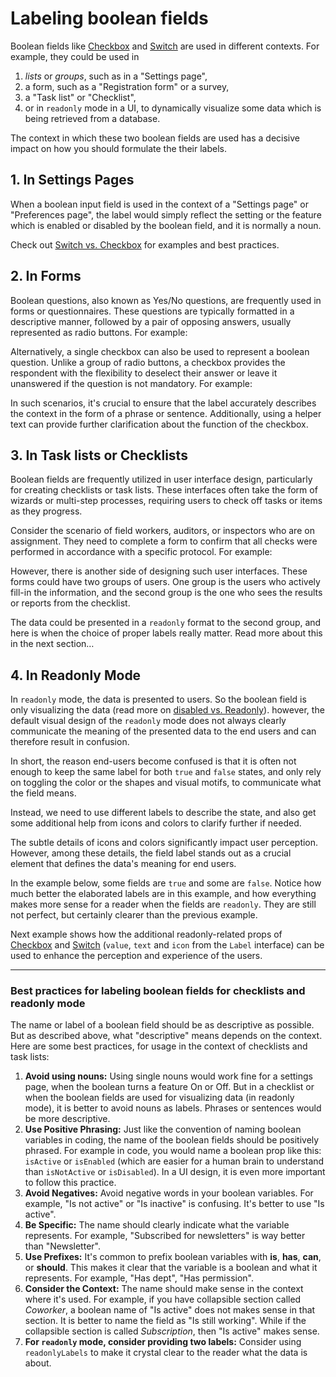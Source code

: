 # Labeling boolean fields

Boolean fields like [Checkbox](#/components/limel-checkbox/) and [Switch](#/components/limel-switch/) are used in different contexts. For example, they could be used in

1. _lists_ or _groups_, such as in a "Settings page",
2. a form, such as a "Registration form" or a survey,
3. a "Task list" or "Checklist",
4. or in `readonly` mode in a UI, to dynamically visualize some data which is being retrieved from a database.

The context in which these two boolean fields are used has a decisive impact on how you should formulate the their labels.

## 1. In Settings Pages

When a boolean input field is used in the context of a "Settings page" or "Preferences page", the label would simply reflect the setting or the feature which is enabled or disabled by the boolean field, and it is normally a noun.

Check out [Switch vs. Checkbox](#/DesignGuidelines/switch-vs-checkbox.md/) for examples and best practices.

## 2. In Forms

Boolean questions, also known as Yes/No questions, are frequently used in forms or questionnaires. These questions are typically formatted in a descriptive manner, followed by a pair of opposing answers, usually represented as radio buttons. For example:

<limel-example-boolean-radio-buttons><limel-example-boolean-radio-buttons />

Alternatively, a single checkbox can also be used to represent a boolean question. Unlike a group of radio buttons, a checkbox provides the respondent with the flexibility to deselect their answer or leave it unanswered if the question is not mandatory. For example:

<limel-example-boolean-checkboxes><limel-example-boolean-checkboxes />

In such scenarios, it's crucial to ensure that the label accurately describes the context in the form of a phrase or sentence. Additionally, using a helper text can provide further clarification about the function of the checkbox.

## 3. In Task lists or Checklists

Boolean fields are frequently utilized in user interface design, particularly for creating checklists or task lists. These interfaces often take the form of wizards or multi-step processes, requiring users to check off tasks or items as they progress.

Consider the scenario of field workers, auditors, or inspectors who are on assignment. They need to complete a form to confirm that all checks were performed in accordance with a specific protocol. For example:

<limel-example-audition-form><limel-example-audition-form />

However, there is another side of designing such user interfaces. These forms could have two groups of users. One group is the users who actively fill-in the information, and the second group is the one who sees the results or reports from the checklist.

The data could be presented in a `readonly` format to the second group, and here is when the choice of proper labels really matter. Read more about this in the next section…

## 4. In Readonly Mode

In `readonly` mode, the data is presented to users. So the boolean field is only visualizing the data (read more on [disabled vs. Readonly](#/DesignGuidelines/disabled-vs-readonly.md/)). however, the default visual design of the `readonly` mode does not always clearly communicate the meaning of the presented data to the end users and can therefore result in confusion.

In short, the reason end-users become confused is that it is often not enough to keep the same label for both `true` and `false` states,
and only rely on toggling the color or the shapes and visual motifs, to communicate what the field means.

Instead, we need to use different labels to describe the state, and also get some additional help from icons and colors to clarify further if needed.

The subtle details of icons and colors significantly impact user perception. However, among these details, the field label stands out as a crucial element that defines the data's meaning for end users.

In the example below, some fields are `true` and some are `false`. Notice how much better the elaborated labels are in this example, and how everything makes more sense for a reader when the fields are `readonly`. They are still not perfect, but certainly clearer than the previous example.
<limel-example-audition-form-readonly><limel-example-audition-form-readonly />

Next example shows how the additional readonly-related props of [Checkbox](#/components/limel-checkbox/) and [Switch](#/components/limel-switch/) (`value`, `text` and `icon` from the `Label` interface) can be used to enhance the perception and experience of the users.

<limel-example-readonly-props><limel-example-readonly-props/>

---

### Best practices for labeling boolean fields for checklists and readonly mode

The name or label of a boolean field should be as descriptive as possible. But as described above, what "descriptive" means depends on the context. Here are some best practices, for usage in the context of checklists and task lists:

1. **Avoid using nouns:** Using single nouns would work fine for a settings page, when the boolean turns a feature On or Off. But in a checklist or when the boolean fields are used for visualizing data (in readonly mode), it is better to avoid nouns as labels. Phrases or sentences would be more descriptive.
1. **Use Positive Phrasing:** Just like the convention of naming boolean variables in coding, the name of the boolean fields should be positively phrased. For example in code, you would name a boolean prop like this: `isActive` or `isEnabled` (which are easier for a human brain to understand than `isNotActive` or `isDisabled`). In a UI design, it is even more important to follow this practice.
1. **Avoid Negatives:** Avoid negative words in your boolean variables. For example, "Is not active" or "Is inactive" is confusing. It's better to use "Is active".
1. **Be Specific:** The name should clearly indicate what the variable represents. For example, "Subscribed for newsletters" is way better than "Newsletter".
1. **Use Prefixes:** It's common to prefix boolean variables with **is**, **has**, **can**, or **should**. This makes it clear that the variable is a boolean and what it represents. For example, "Has dept", "Has permission".
1. **Consider the Context:** The name should make sense in the context where it's used. For example, if you have collapsible section called _Coworker_, a boolean name of "Is active" does not makes sense in that section. It is better to name the field as "Is still working". While if the collapsible section is called _Subscription_, then "Is active" makes sense.
1. **For `readonly` mode, consider providing two labels:** Consider using `readonlyLabels` to make it crystal clear to the reader what the data is about.
